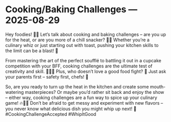 # Cooking/Baking Challenges — 2025-08-29

Hey foodies! 🍴🔥 Let’s talk about cooking and baking challenges – are you up for the heat, or are you more of a chill snacker? 💁‍♀️ Whether you’re a culinary whiz or just starting out with toast, pushing your kitchen skills to the limit can be a blast! 🎉 

From mastering the art of the perfect soufflé to battling it out in a cupcake competition with your BFF, cooking challenges are the ultimate test of creativity and skill. 🧁👩‍🍳 Plus, who doesn’t love a good food fight? 🥊 Just ask your parents first – safety first, chefs! 🔪

So, are you ready to turn up the heat in the kitchen and create some mouth-watering masterpieces? Or maybe you’d rather sit back and enjoy the show – either way, cooking challenges are a fun way to spice up your culinary game! 🔥👩‍🍳 Don’t be afraid to get messy and experiment with new flavors – you never know what delicious dish you might whip up next! 🌟 #CookingChallengeAccepted #WhipItGood